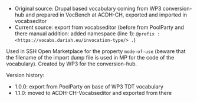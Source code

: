 * Original source: Drupal based vocabulary coming from WP3 conversion-hub and prepared in VocBench at ACDH-CH, exported and imported in vocabseditor
* Current source: export from vocabseditor (before from PoolParty and there manual addition: added namespace (line 1): `@prefix : <https://vocabs.dariah.eu/invocation-type/> .`)

Used in SSH Open Marketplace for the property `mode-of-use` (beware that the filename of the import dump file is used in MP for the code of the vocabulary).
Created by WP3 for the conversion-hub.

Version history:
* 1.0.0: export from PoolParty on base of WP3 TDT vocabulary
* 1.1.0: moved to ACDH-CH-Vocabseditor and exported from there
